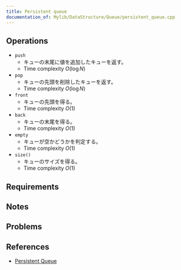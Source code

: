 ```yaml
---
title: Persistent queue
documentation_of: Mylib/DataStructure/Queue/persistent_queue.cpp
---
```


## Operations

- `push`
	- キューの末尾に値を追加したキューを返す。
	- Time complexity $O(\log N)$
- `pop`
	- キューの先頭を削除したキューを返す。
	- Time complexity $O(\log N)$
- `front`
	- キューの先頭を得る。
	- Time complexity $O(1)$
- `back`
	- キューの末尾を得る。
	- Time complexity $O(1)$
- `empty`
	- キューが空かどうかを判定する。
	- Time complexity $O(1)$
- `size()`
	- キューのサイズを得る。
	- Time complexity $O(1)$

## Requirements

## Notes

## Problems

## References

- [Persistent Queue](https://judge.yosupo.jp/problem/persistent_queue)
